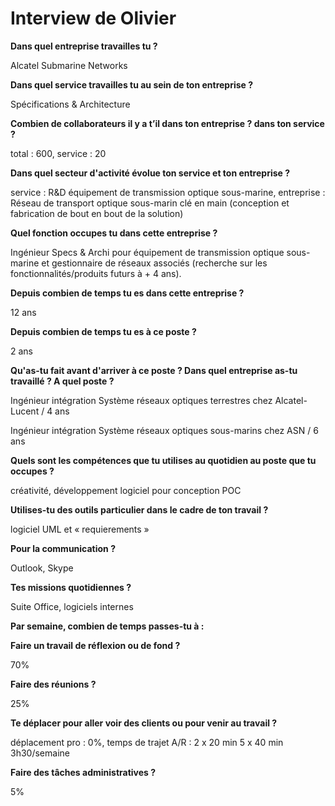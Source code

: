 # Interview de Olivier

**Dans quel entreprise travailles tu ?**

Alcatel Submarine Networks

**Dans quel service travailles tu au sein de ton entreprise ?**

Spécifications & Architecture

**Combien de collaborateurs il y a t’il dans ton entreprise ? dans ton service ?**
 
total : 600, service : 20

**Dans quel secteur d'activité évolue ton service et ton entreprise ?**

service : R&D équipement de transmission optique sous-marine, entreprise : Réseau de transport optique sous-marin clé en main (conception et fabrication de bout en bout de la solution)

**Quel fonction occupes tu dans cette entreprise ?**

Ingénieur Specs & Archi pour équipement de transmission optique sous-marine et gestionnaire de réseaux associés (recherche sur les fonctionnalités/produits futurs à + 4 ans).

**Depuis combien de temps tu es dans cette entreprise ?**

12 ans

**Depuis combien de temps tu es à ce poste ?**

2 ans

**Qu'as-tu fait avant d'arriver à ce poste ? Dans quel entreprise as-tu travaillé ? A quel poste ?**

Ingénieur intégration Système réseaux optiques terrestres chez Alcatel-Lucent / 4 ans

Ingénieur intégration Système réseaux optiques sous-marins chez ASN / 6 ans

**Quels sont les compétences que tu utilises au quotidien au poste que tu occupes ?**

créativité, développement logiciel pour conception POC

**Utilises-tu des outils particulier dans le cadre de ton travail ?**

logiciel UML et « requierements »

**Pour la communication ?**

Outlook, Skype

**Tes missions quotidiennes ?**

Suite Office, logiciels internes

**Par semaine, combien de temps passes-tu à :**

**Faire un travail de réflexion ou de fond ?**

70%

**Faire des réunions ?**

25%

**Te déplacer pour aller voir des clients ou pour venir au travail ?**

déplacement pro : 0%, temps de trajet A/R : 2 x 20 min 
5 x 40 min 
3h30/semaine

**Faire des tâches administratives ?**

5%